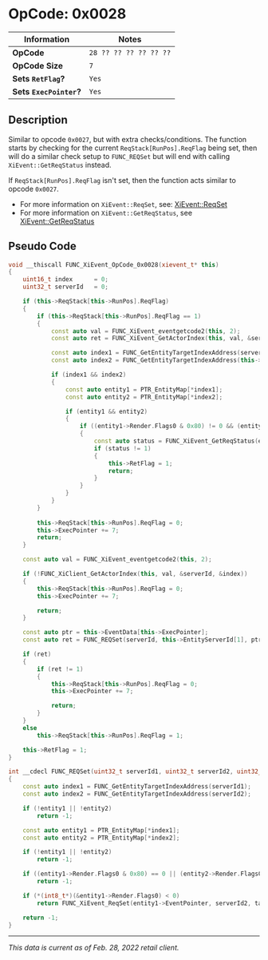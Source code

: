 # OpCode: 0x0028

| Information               | Notes |
|---                        |---    |
| **OpCode**                | `28 ?? ?? ?? ?? ?? ??` |
| **OpCode Size**           | `7`   |
| **Sets `RetFlag`?**       | `Yes` |
| **Sets `ExecPointer`?**   | `Yes` |

## Description

Similar to opcode `0x0027`, but with extra checks/conditions. The function starts by checking for the current `ReqStack[RunPos].ReqFlag` being set, then will do a similar check setup to `FUNC_REQSet` but will end with calling `XiEvent::GetReqStatus` instead.

If `ReqStack[RunPos].ReqFlag` isn't set, then the function acts similar to opcode `0x0027`.

  * For more information on `XiEvent::ReqSet`, see: [XiEvent::ReqSet](../Event%20VM%20Functions.md#xieventreqset)
  * For more information on `XiEvent::GetReqStatus`, see [XiEvent::GetReqStatus](../Event%20VM%20Functions.md#xieventgetreqstatus)

## Pseudo Code

```cpp
void __thiscall FUNC_XiEvent_OpCode_0x0028(xievent_t* this)
{
    uint16_t index      = 0;
    uint32_t serverId   = 0;

    if (this->ReqStack[this->RunPos].ReqFlag)
    {
        if (this->ReqStack[this->RunPos].ReqFlag == 1)
        {
            const auto val = FUNC_XiEvent_eventgetcode2(this, 2);
            const auto ret = FUNC_XiEvent_GetActorIndex(this, val, &serverId, &index);

            const auto index1 = FUNC_GetEntityTargetIndexAddress(serverId);
            const auto index2 = FUNC_GetEntityTargetIndexAddress(this->EntityServerId[1]);

            if (index1 && index2)
            {
                const auto entity1 = PTR_EntityMap[*index1];
                const auto entity2 = PTR_EntityMap[*index2];

                if (entity1 && entity2)
                {
                    if ((entity1->Render.Flags0 & 0x80) != 0 && (entity2->Render.Flags0 & 0x80) != 0 && *(int8_t*)(&entity1->Render.Flags0) < 0)
                    {
                        const auto status = FUNC_XiEvent_GetReqStatus(entity1->EventPointer, this->EventData[this->ExecPointer + 6]);
                        if (status != 1)
                        {
                            this->RetFlag = 1;
                            return;
                        }
                    }
                }
            }
        }
        
        this->ReqStack[this->RunPos].ReqFlag = 0;
        this->ExecPointer += 7;
        return;
    }

    const auto val = FUNC_XiEvent_eventgetcode2(this, 2);

    if (!FUNC_XiClient_GetActorIndex(this, val, &serverId, &index))
    {
        this->ReqStack[this->RunPos].ReqFlag = 0;
        this->ExecPointer += 7;

        return;
    }

    const auto ptr = this->EventData[this->ExecPointer];
    const auto ret = FUNC_REQSet(serverId, this->EntityServerId[1], ptr[6], ptr[1])) - 1;

    if (ret)
    {
        if (ret != 1)
        {
            this->ReqStack[this->RunPos].ReqFlag = 0;
            this->ExecPointer += 7;

            return;
        }
    }
    else
        this->ReqStack[this->RunPos].ReqFlag = 1;

    this->RetFlag = 1;
}

int __cdecl FUNC_REQSet(uint32_t serverId1, uint32_t serverId2, uint32_t tagNum, uint16_t priority)
{
    const auto index1 = FUNC_GetEntityTargetIndexAddress(serverId1);
    const auto index2 = FUNC_GetEntityTargetIndexAddress(serverId2);

    if (!entity1 || !entity2)
        return -1;

    const auto entity1 = PTR_EntityMap[*index1];
    const auto entity2 = PTR_EntityMap[*index2]; 

    if (!entity1 || !entity2)
        return -1;

    if ((entity1->Render.Flags0 & 0x80) == 0 || (entity2->Render.Flags0 & 0x80) == 0)
        return -1;

    if (*(int8_t*)(&entity1->Render.Flags0) < 0)
        return FUNC_XiEvent_ReqSet(entity1->EventPointer, serverId2, tagNum, priority);

    return -1;
}
```

---

_This data is current as of Feb. 28, 2022 retail client._